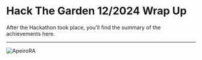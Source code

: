 # Hack The Garden 12/2024 Wrap Up

After the Hackathon took place, you'll find the summary of the achievements here.

<hr />

![ApeiroRA](https://apeirora.eu/assets/img/BMWK-EU.png)
